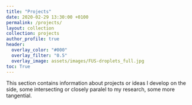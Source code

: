 ```yaml
---
title: "Projects"
date: 2020-02-29 13:30:00 +0100
permalink: /projects/
layout: collection
collection: projects
author_profile: true
header:
  overlay_color: "#000"
  overlay_filter: "0.5"
  overlay_image: assets/images/FUS-droplets_full.jpg
toc: True
---
```


This section contains information about projects or ideas I develop on the side, some intersecting or closely paralel to my research, some more tangential.
